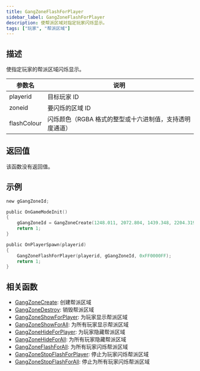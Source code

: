 ```yaml
---
title: GangZoneFlashForPlayer
sidebar_label: GangZoneFlashForPlayer
description: 使帮派区域对指定玩家闪烁显示。
tags: ["玩家", "帮派区域"]
---
```


## 描述

使指定玩家的帮派区域闪烁显示。

| 参数名      | 说明                                                    |
| ----------- | ------------------------------------------------------- |
| playerid    | 目标玩家 ID                                             |
| zoneid      | 要闪烁的区域 ID                                         |
| flashColour | 闪烁颜色（RGBA 格式的整型或十六进制值，支持透明度通道） |

## 返回值

该函数没有返回值。

## 示例

```c
new gGangZoneId;

public OnGameModeInit()
{
    gGangZoneId = GangZoneCreate(1248.011, 2072.804, 1439.348, 2204.319);
    return 1;
}

public OnPlayerSpawn(playerid)
{
    GangZoneFlashForPlayer(playerid, gGangZoneId, 0xFF0000FF);
    return 1;
}
```

## 相关函数

- [GangZoneCreate](GangZoneCreate): 创建帮派区域
- [GangZoneDestroy](GangZoneDestroy): 销毁帮派区域
- [GangZoneShowForPlayer](GangZoneShowForPlayer): 为玩家显示帮派区域
- [GangZoneShowForAll](GangZoneShowForAll): 为所有玩家显示帮派区域
- [GangZoneHideForPlayer](GangZoneHideForPlayer): 为玩家隐藏帮派区域
- [GangZoneHideForAll](GangZoneHideForAll): 为所有玩家隐藏帮派区域
- [GangZoneFlashForAll](GangZoneFlashForAll): 为所有玩家闪烁帮派区域
- [GangZoneStopFlashForPlayer](GangZoneStopFlashForPlayer): 停止为玩家闪烁帮派区域
- [GangZoneStopFlashForAll](GangZoneStopFlashForAll): 停止为所有玩家闪烁帮派区域
